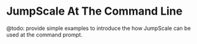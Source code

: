 # JumpScale At The Command Line

@todo: provide simple examples to introduce the how JumpScale can be used at the command prompt.
